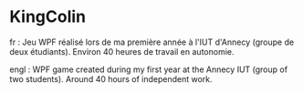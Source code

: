# KingColin

fr : 
Jeu WPF réalisé lors de ma première année à l'IUT d'Annecy (groupe de deux étudiants). 
Environ 40 heures de travail en autonomie. 


engl : 
WPF game created during my first year at the Annecy IUT (group of two students). 
Around 40 hours of independent work. 
